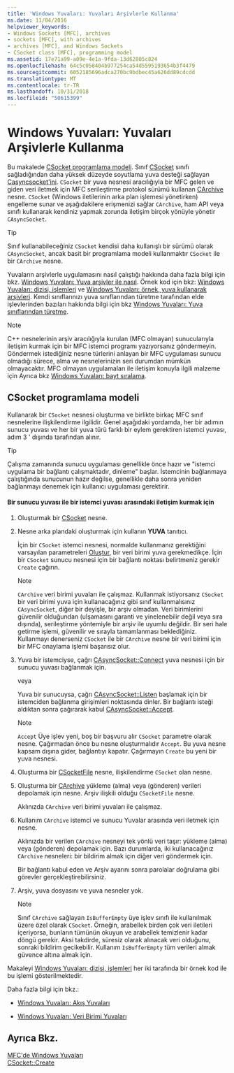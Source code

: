 ```yaml
---
title: 'Windows Yuvaları: Yuvaları Arşivlerle Kullanma'
ms.date: 11/04/2016
helpviewer_keywords:
- Windows Sockets [MFC], archives
- sockets [MFC], with archives
- archives [MFC], and Windows Sockets
- CSocket class [MFC], programming model
ms.assetid: 17e71a99-a09e-4e1a-9fda-13d62805c824
ms.openlocfilehash: 64c5c058404b977254ca54d5595193654b3f4479
ms.sourcegitcommit: 6052185696adca270bc9bdbec45a626dd89cdcdd
ms.translationtype: MT
ms.contentlocale: tr-TR
ms.lasthandoff: 10/31/2018
ms.locfileid: "50615399"
---
```

# <a name="windows-sockets-using-sockets-with-archives"></a>Windows Yuvaları: Yuvaları Arşivlerle Kullanma

Bu makalede [CSocket programlama modeli](#_core_the_csocket_programming_model). Sınıf [CSocket](../mfc/reference/csocket-class.md) sınıfı sağladığından daha yüksek düzeyde soyutlama yuva desteği sağlayan [Casyncsocket'ini](../mfc/reference/casyncsocket-class.md). `CSocket` bir yuva nesnesi aracılığıyla bir MFC gelen ve giden veri iletmek için MFC serileştirme protokol sürümü kullanan [CArchive](../mfc/reference/carchive-class.md) nesne. `CSocket` (Windows iletilerinin arka plan işlemesi yönetirken) engelleme sunar ve aşağıdakilere erişmenizi sağlar `CArchive`, ham API veya sınıfı kullanarak kendiniz yapmak zorunda iletişim birçok yönüyle yönetir `CAsyncSocket`.

> [!TIP]
>  Sınıf kullanabileceğiniz `CSocket` kendisi daha kullanışlı bir sürümü olarak `CAsyncSocket`, ancak basit bir programlama modeli kullanmaktır `CSocket` ile bir `CArchive` nesne.

Yuvaların arşivlerle uygulamasını nasıl çalıştığı hakkında daha fazla bilgi için bkz. [Windows Yuvaları: Yuva arşivler ile nasıl](../mfc/windows-sockets-how-sockets-with-archives-work.md). Örnek kod için bkz: [Windows Yuvaları: dizisi, işlemleri](../mfc/windows-sockets-sequence-of-operations.md) ve [Windows Yuvaları: örnek, yuva kullanarak arşivleri](../mfc/windows-sockets-example-of-sockets-using-archives.md). Kendi sınıflarınızı yuva sınıflarından türetme tarafından elde işlevlerinden bazıları hakkında bilgi için bkz [Windows Yuvaları: Yuva sınıflarından türetme](../mfc/windows-sockets-deriving-from-socket-classes.md).

> [!NOTE]
>  C++ nesnelerinin arşiv aracılığıyla kurulan (MFC olmayan) sunucularıyla iletişim kurmak için bir MFC istemci programı yazıyorsanız göndermeyin. Göndermek istediğiniz nesne türlerini anlayan bir MFC uygulaması sunucu olmadığı sürece, alma ve nesnelerinizin seri durumdan mümkün olmayacaktır. MFC olmayan uygulamaları ile iletişim konuyla ilgili malzeme için Ayrıca bkz [Windows Yuvaları: bayt sıralama](../mfc/windows-sockets-byte-ordering.md).

##  <a name="_core_the_csocket_programming_model"></a> CSocket programlama modeli

Kullanarak bir `CSocket` nesnesi oluşturma ve birlikte birkaç MFC sınıf nesnelerine ilişkilendirme ilgilidir. Genel aşağıdaki yordamda, her bir adımın sunucu yuvası ve her bir yuva türü farklı bir eylem gerektiren istemci yuvası, adım 3 ' dışında tarafından alınır.

> [!TIP]
>  Çalışma zamanında sunucu uygulaması genellikle önce hazır ve "istemci uygulama bir bağlantı çalışmaktadır, dinleme" başlar. İstemcinin bağlanmaya çalıştığında sunucunun hazır değilse, genellikle daha sonra yeniden bağlanmayı denemek için kullanıcı uygulaması gerektirir.

#### <a name="to-set-up-communication-between-a-server-socket-and-a-client-socket"></a>Bir sunucu yuvası ile bir istemci yuvası arasındaki iletişim kurmak için

1. Oluşturmak bir [CSocket](../mfc/reference/csocket-class.md) nesne.

1. Nesne arka plandaki oluşturmak için kullanın **YUVA** tanıtıcı.

   İçin bir `CSocket` istemci nesnesi, normalde kullanmanız gerektiğini varsayılan parametreleri [Oluştur](../mfc/reference/casyncsocket-class.md#create), bir veri birimi yuva gerekmedikçe. İçin bir `CSocket` sunucu nesnesi için bir bağlantı noktası belirtmeniz gerekir `Create` çağırın.

    > [!NOTE]
    >  `CArchive` veri birimi yuvaları ile çalışmaz. Kullanmak istiyorsanız `CSocket` bir veri birimi yuva için kullanacağınız gibi sınıf kullanmalısınız `CAsyncSocket`, diğer bir deyişle, bir arşiv olmadan. Veri birimlerini güvenilir olduğundan (ulşamasını garanti ve yinelenebilir değil veya sıra dışında), serileştirme yöntemiyle bir arşiv ile uyumlu değildir. Bir seri hale getirme işlemi, güvenilir ve sırayla tamamlanması beklediğiniz. Kullanmayı denerseniz `CSocket` ile bir `CArchive` nesne bir veri birimi için bir MFC onaylama işlemi başarısız olur.

1. Yuva bir istemciyse, çağrı [CAsyncSocket::Connect](../mfc/reference/casyncsocket-class.md#connect) yuva nesnesi için bir sunucu yuvası bağlanmak için.

     veya

   Yuva bir sunucuysa, çağrı [CAsyncSocket::Listen](../mfc/reference/casyncsocket-class.md#listen) başlamak için bir istemciden bağlanma girişimleri noktasında dinler. Bir bağlantı isteği aldıktan sonra çağırarak kabul [CAsyncSocket::Accept](../mfc/reference/casyncsocket-class.md#accept).

    > [!NOTE]
    >  `Accept` Üye işlev yeni, boş bir başvuru alır `CSocket` parametre olarak nesne. Çağırmadan önce bu nesne oluşturmalıdır `Accept`. Bu yuva nesne kapsam dışına gider, bağlantıyı kapatır. Çağırmayın `Create` bu yeni bir yuva nesnesi.

1. Oluşturma bir [CSocketFile](../mfc/reference/csocketfile-class.md) nesne, ilişkilendirme `CSocket` olan nesne.

1. Oluşturma bir [CArchive](../mfc/reference/carchive-class.md) yükleme (alma) veya (gönderen) verileri depolamak için nesne. Arşiv ilişkili olduğu `CSocketFile` nesne.

   Aklınızda `CArchive` veri birimi yuvaları ile çalışmaz.

1. Kullanım `CArchive` istemci ve sunucu Yuvalar arasında veri iletmek için nesne.

   Aklınızda bir verilen `CArchive` nesneyi tek yönlü veri taşır: yükleme (alma) veya (gönderen) depolamak için. Bazı durumlarda, iki kullanacağınız `CArchive` nesneleri: bir bildirim almak için diğer veri göndermek için.

   Bir bağlantı kabul eden ve Arşiv ayarını sonra parolalar doğrulama gibi görevler gerçekleştirebilirsiniz.

1. Arşiv, yuva dosyasını ve yuva nesneler yok.

    > [!NOTE]
    >  Sınıf `CArchive` sağlayan `IsBufferEmpty` üye işlev sınıfı ile kullanılmak üzere özel olarak `CSocket`. Örneğin, arabellek birden çok veri iletileri içeriyorsa, bunların tümünün okuyun ve arabellek temizlenir kadar döngü gerekir. Aksi takdirde, süresiz olarak alınacak veri olduğunu, sonraki bildirim gecikebilir. Kullanım `IsBufferEmpty` tüm verileri almak güvence altına almak için.

Makaleyi [Windows Yuvaları: dizisi, işlemleri](../mfc/windows-sockets-sequence-of-operations.md) her iki tarafında bir örnek kod ile bu işlemi gösterilmektedir.

Daha fazla bilgi için bkz.:

- [Windows Yuvaları: Akış Yuvaları](../mfc/windows-sockets-stream-sockets.md)

- [Windows Yuvaları: Veri Birimi Yuvaları](../mfc/windows-sockets-datagram-sockets.md)

## <a name="see-also"></a>Ayrıca Bkz.

[MFC'de Windows Yuvaları](../mfc/windows-sockets-in-mfc.md)<br/>
[CSocket::Create](../mfc/reference/csocket-class.md#create)

